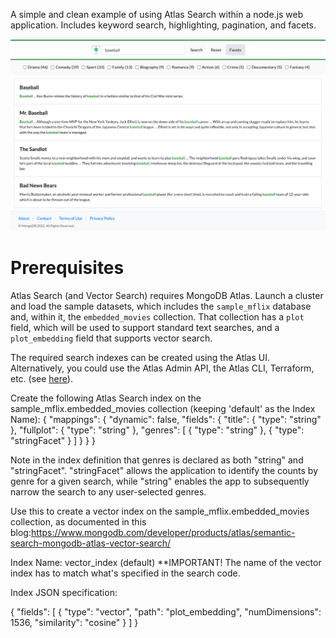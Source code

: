 A simple and clean example of using Atlas Search within a node.js web application. Includes keyword search, highlighting, pagination, and facets. 

<img src="images/demo-screenshot.png" alt="Atlas Search Demo App" width="800"/>

# Prerequisites

Atlas Search (and Vector Search) requires MongoDB Atlas. Launch a cluster and load the sample datasets, which includes the `sample_mflix` database and, within it, the `embedded_movies` collection. That collection has a `plot` field, which will be used to support standard text searches, and a `plot_embedding` field that supports vector search.

The required search indexes can be created using the Atlas UI. Alternatively, you could use the Atlas Admin API, the Atlas CLI, Terraform, etc. (see [here](https://www.mongodb.com/docs/atlas/atlas-search/create-index/)). 

Create the following Atlas Search index on the sample_mflix.embedded_movies collection
(keeping 'default' as the Index Name):
{
  "mappings": {
    "dynamic": false,
    "fields": {
      "title": { "type": "string" },
      "fullplot": { "type": "string" },
      "genres": [ { "type": "string" }, { "type": "stringFacet" } ]
    }
  }
}

Note in the index definition that genres is declared as both "string" and "stringFacet".
"stringFacet" allows the application to identify the counts by genre for a given search,
while "string" enables the app to subsequently narrow the search to any user-selected genres.


Use this to create a vector index on the sample_mflix.embedded_movies collection,
as documented in this blog:https://www.mongodb.com/developer/products/atlas/semantic-search-mongodb-atlas-vector-search/

Index Name: vector_index (default)
**IMPORTANT! The name of the vector index has to match what's specified in the search code.

Index JSON specification:

{
  "fields": [
    {
      "type": "vector",
      "path": "plot_embedding",
      "numDimensions": 1536,
      "similarity": "cosine"
    }
  ]
}

